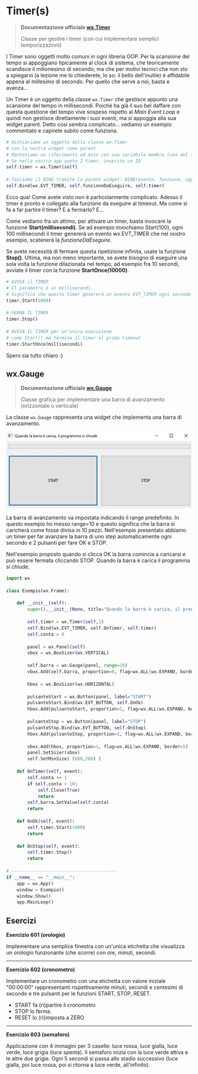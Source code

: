 # Timer(s)


> **Documentazione ufficiale <a href="https://docs.wxpython.org/wx.Timer.html" target="_blank">wx.Timer</a>**
> 
> Classe per gestire i timer (con cui implementare semplici temporizzazioni)


I Timer sono oggetti molto comuni in ogni libreria OOP. Per la scansione
del tempo si appoggiano tipicamente al clock di sistema, che
teoricamente scandisce il milionesimo di secondo, ma che per motivi
tecnici che non sto a spiegarvi (a lezione me lo chiederete, lo so: il
bello dell'inutile) è affidabile appena al millesimo di secondo. Per
quello che serve a noi, basta e avanza...

Un Timer è un oggetto della classe `wx.Timer` che gestisce appunto una
scansione del tempo in millisecondi. Poiché ha già il suo bel daffare
con questa questione del tempo vive sospeso rispetto al *Main Event
Loop* e quindi non gestisce direttamente i suoi eventi, ma si appoggia
alla sua widget parent. Detto così sembra complicato... vediamo un
esempio commentato e capirete subito come funziona.

``` python
# dichiariamo un oggetto della classe wx.Timer
# con la nostra widget come parent
# Manteniamo un riferimento ad esso con una variabile membro (una del tipo self.var)
# Se nella vostra app avete 2 timer, inserite un ID
self.timer = wx.Timer(self)

# facciamo il BIND tramite la parent widget: BIND(evento, funzione, oggetto)
self.Bind(wx.EVT_TIMER, self.funzioneDaEseguire, self.timer)
```

Ecco qua! Come avete visto non è particolarmente complicato. Adesso il
timer è pronto e collegato alla funzione da eseguire al timeout. Ma come
si fa a far partire il timer? E a fermarlo? E...

Come vediamo fra un attimo, per attivare un timer, basta invocare la
funzione **Start(millisecondi)**. Se ad esempio invochiamo Start(100),
ogni 100 millisecondi il timer genererà un evento wx.EVT_TIMER che nel
nostro esempio, scatenerà la *funzioneDaEseguire*.

Se avete necessità di fermare questa ripetizione infinita, usate la
funzione **Stop()**. Ultima, ma non meno importante, se avete bisogno di
eseguire una sola volta la funzione dilazionata nel tempo, ad esempio
fra 10 secondi, avviate il timer con la funzione **StartOnce(10000)**.

``` python
# AVVIA il TIMER
# Il parametro è in millisecondi. 
# Significa che questo timer genererà un evento EVT_TIMER ogni secondo finchè non verrà fermato
timer.Start(1000)

# FERMA IL TIMER
timer.Stop()

# AVVIA IL TIMER per un'unica esecuzione
# come Start() ma termina il timer al primo timeout
timer.StartOnce(millisecondi)
```

Spero sia tutto chiaro :)


<!-- #################################################################################################################################### -->
## wx.Gauge


> **Documentazione ufficiale <a href="https://docs.wxpython.org/wx.Gauge.html" target="_blank">wx.Gauge</a>**
> 
> Classe grafica per implementare una barra di avanzamento (orizzontale o verticale)


La classe `wx.Gauge` rappresenta una widget che implementa una barra di avanzamento.

![image](images/wxGauge.jpg)

La barra di avanzamento va impostata indicando il range predefinito. In
questo esempio ho messo range=10 e questo significa che la barra si
caricherà come fosse divisa in 10 pezzi. Nell'esempio presentato
abbiamo un timer per far avanzare la barra di uno step automaticamente
ogni secondo e 2 pulsanti per fare OK e STOP.

Nell'esempio proposto quando si clicca OK la barra comincia a caricarsi
e può essere fermata cliccando STOP. Quando la barra è carica il
programma si chiude.

``` python
import wx

class Esempio(wx.Frame):

    def __init__(self):
        super().__init__(None, title="Quando la barra è carica, il programma si chiude")

        self.timer = wx.Timer(self,1)
        self.Bind(wx.EVT_TIMER, self.OnTimer, self.timer)        
        self.conta = 0

        panel = wx.Panel(self)
        vbox = wx.BoxSizer(wx.VERTICAL)

        self.barra = wx.Gauge(panel, range=10)
        vbox.Add(self.barra, proportion=0, flag=wx.ALL|wx.EXPAND, border=10)

        hbox = wx.BoxSizer(wx.HORIZONTAL)

        pulsanteStart = wx.Button(panel, label="START")
        pulsanteStart.Bind(wx.EVT_BUTTON, self.OnOk)
        hbox.Add(pulsanteStart, proportion=1, flag=wx.ALL|wx.EXPAND, border=5)

        pulsanteStop = wx.Button(panel, label="STOP")
        pulsanteStop.Bind(wx.EVT_BUTTON, self.OnStop)
        hbox.Add(pulsanteStop, proportion=1, flag=wx.ALL|wx.EXPAND, border=5)

        vbox.Add(hbox, proportion=1, flag=wx.ALL|wx.EXPAND, border=5)
        panel.SetSizer(vbox)
        self.SetMinSize( (600,200) )

    def OnTimer(self, event):
        self.conta += 1
        if self.conta > 10:
            self.Close(True)
            return
        self.barra.SetValue(self.conta)
        return

    def OnOk(self, event):
        self.timer.Start(1000)
        return

    def OnStop(self, event):
        self.timer.Stop()
        return

# ----------------------------------------
if __name__ == "__main__":
    app = wx.App()
    window = Esempio()
    window.Show()
    app.MainLoop()
```



<!-- #################################################################################################################################### -->
## Esercizi

**Esercizio 601 (orologio)**

Implementare una semplice finestra con un'unica etichetta che
visualizza un orologio funzionante (che scorre) con ore, minuti,
secondi.


----------------------------------------------------------------------------------


**Esercizio 602 (cronometro)**

Implementare un cronometro con una etichetta con valore iniziale
"00:00:00" rappresentanti rispettivamente minuti, secondi e centesimi
di secondo e tre pulsanti per le funzioni START, STOP, RESET.

-   START fa (ri)partire il cronometro
-   STOP lo ferma.
-   RESET lo (ri)imposta a ZERO

----------------------------------------------------------------------------------

**Esercizio 603 (semaforo)**

Applicazione con 4 immagini per 3 caselle: luce rossa, luce gialla, luce
verde, luce grigia (luce spenta). Il semaforo inizia con la luce verde
attiva e le altre due grigie. Ogni 5 secondi si passa allo stadio
successivo (luce gialla, poi luce rossa, poi si ritorna a luce verde,
all'infinito).

<br>
<br>
<br>

